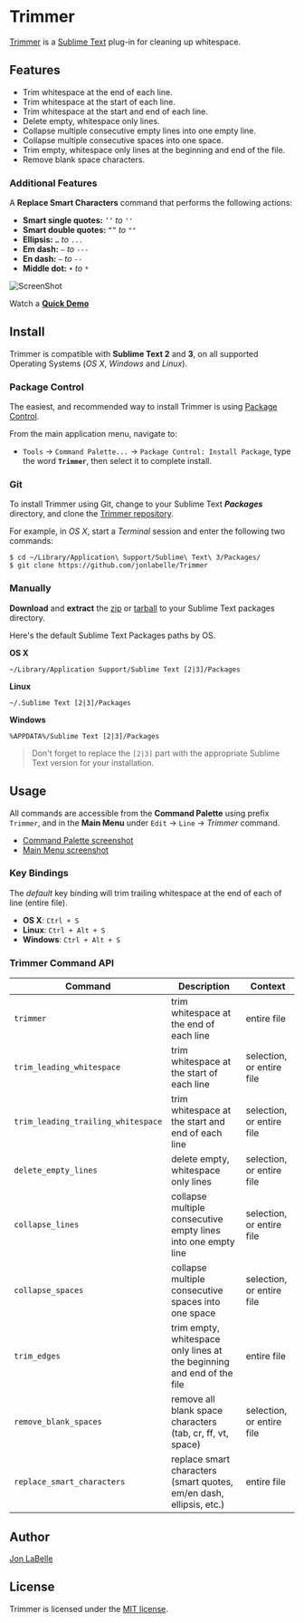 Trimmer
=======

[Trimmer](http://jonlabelle.github.io/Trimmer) is a [Sublime Text](http://www.sublimetext.com) plug-in for cleaning up whitespace.

## Features

- Trim whitespace at the end of each line.
- Trim whitespace at the start of each line.
- Trim whitespace at the start and end of each line.
- Delete empty, whitespace only lines.
- Collapse multiple consecutive empty lines into one empty line.
- Collapse multiple consecutive spaces into one space.
- Trim empty, whitespace only lines at the beginning and end of the file.
- Remove blank space characters.

### Additional Features

A **Replace Smart Characters** command that performs the following actions:

* **Smart single quotes:** `’‘` *to* `''`
* **Smart double quotes:** `“”` *to* `""`
* **Ellipsis:** `…` *to* `...`
* **Em dash:** `—` *to* `---`
* **En dash:** `–` *to* `--`
* **Middle dot:** `•` *to* `*`

![ScreenShot](https://raw.githubusercontent.com/jonlabelle/Trimmer/gh-pages/images/trimmer_ss_cmd_palette.png)

Watch a [**Quick Demo**](https://raw.githubusercontent.com/jonlabelle/Trimmer/gh-pages/images/trimmer_demo.gif)

## Install

Trimmer is compatible with **Sublime Text 2** and **3**, on all supported Operating
Systems (*OS X*, *Windows* and *Linux*).

### Package Control

The easiest, and recommended way to install Trimmer is using [Package Control](https://packagecontrol.io).

From the main application menu, navigate to:

- `Tools` -> `Command Palette...` -> `Package Control: Install Package`, type
  the word **`Trimmer`**, then select it to complete install.

### Git

To install Trimmer using Git, change to your Sublime Text ***Packages***
directory, and clone the [Trimmer repository](https://github.com/jonlabelle/Trimmer).

For example, in *OS X*, start a *Terminal* session and enter the following 
two commands:

	$ cd ~/Library/Application\ Support/Sublime\ Text\ 3/Packages/
	$ git clone https://github.com/jonlabelle/Trimmer

### Manually

**Download** and **extract** the [zip](https://github.com/jonlabelle/Trimmer/zipball/master)
or [tarball](https://github.com/jonlabelle/Trimmer/tarball/master) to your
Sublime Text packages directory.

Here's the default Sublime Text Packages paths by OS.

**OS X**

	~/Library/Application Support/Sublime Text [2|3]/Packages

**Linux**

	~/.Sublime Text [2|3]/Packages

**Windows**

	%APPDATA%/Sublime Text [2|3]/Packages

> Don't forget to replace the `[2|3]` part with the appropriate Sublime Text
> version for your installation.

## Usage

All commands are accessible from the **Command Palette** using prefix
`Trimmer`, and in the **Main Menu** under `Edit` -> `Line` -> *Trimmer* command.

- [Command Palette screenshot](https://raw.githubusercontent.com/jonlabelle/Trimmer/gh-pages/images/trimmer_ss_cmd_palette.png)
- [Main Menu screenshot](https://raw.githubusercontent.com/jonlabelle/Trimmer/gh-pages/images/trimmer_ss_main_menu.png)

### Key Bindings

The *default* key binding will trim trailing whitespace at the end of each of
line (entire file).

- **OS X**: `Ctrl + S`
- **Linux**: `Ctrl + Alt + S`
- **Windows**: `Ctrl + Alt + S`

### Trimmer Command API

|              Command               |                              Description                               |          Context          |
|------------------------------------|------------------------------------------------------------------------|---------------------------|
| `trimmer`                          | trim whitespace at the end of each line                                | entire file               |
| `trim_leading_whitespace`          | trim whitespace at the start of each line                              | selection, or entire file |
| `trim_leading_trailing_whitespace` | trim whitespace at the start and end of each line                      | selection, or entire file |
| `delete_empty_lines`               | delete empty, whitespace only lines                                    | selection, or entire file |
| `collapse_lines`                   | collapse multiple consecutive empty lines into one empty line          | selection, or entire file |
| `collapse_spaces`                  | collapse multiple consecutive spaces into one space                    | selection, or entire file |
| `trim_edges`                       | trim empty, whitespace only lines at the beginning and end of the file | entire file               |
| `remove_blank_spaces`              | remove all blank space characters (tab, cr, ff, vt, space)             | selection, or entire file |
| `replace_smart_characters`         | replace smart characters (smart quotes, em/en dash, ellipsis, etc.)    | entire file               |

## Author

[Jon LaBelle](http://jonlabelle.com)

## License

Trimmer is licensed under the [MIT license](http://opensource.org/licenses/MIT).
